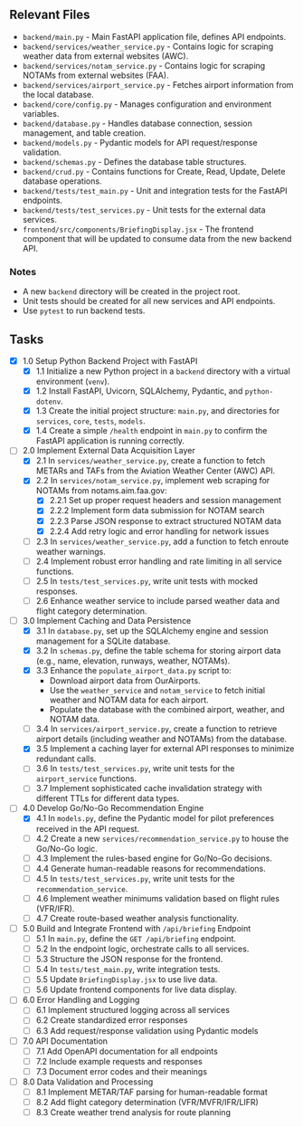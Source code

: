 ## Relevant Files

- `backend/main.py` - Main FastAPI application file, defines API endpoints.
- `backend/services/weather_service.py` - Contains logic for scraping weather data from external websites (AWC).
- `backend/services/notam_service.py` - Contains logic for scraping NOTAMs from external websites (FAA).
- `backend/services/airport_service.py` - Fetches airport information from the local database.
- `backend/core/config.py` - Manages configuration and environment variables.
- `backend/database.py` - Handles database connection, session management, and table creation.
- `backend/models.py` - Pydantic models for API request/response validation.
- `backend/schemas.py` - Defines the database table structures.
- `backend/crud.py` - Contains functions for Create, Read, Update, Delete database operations.
- `backend/tests/test_main.py` - Unit and integration tests for the FastAPI endpoints.
- `backend/tests/test_services.py` - Unit tests for the external data services.
- `frontend/src/components/BriefingDisplay.jsx` - The frontend component that will be updated to consume data from the new backend API.

### Notes

- A new `backend` directory will be created in the project root.
- Unit tests should be created for all new services and API endpoints.
- Use `pytest` to run backend tests.

## Tasks

- [x] 1.0 Setup Python Backend Project with FastAPI
  - [x] 1.1 Initialize a new Python project in a `backend` directory with a virtual environment (`venv`).
  - [x] 1.2 Install FastAPI, Uvicorn, SQLAlchemy, Pydantic, and `python-dotenv`.
  - [x] 1.3 Create the initial project structure: `main.py`, and directories for `services`, `core`, `tests`, `models`.
  - [x] 1.4 Create a simple `/health` endpoint in `main.py` to confirm the FastAPI application is running correctly.
- [ ] 2.0 Implement External Data Acquisition Layer
  - [x] 2.1 In `services/weather_service.py`, create a function to fetch METARs and TAFs from the Aviation Weather Center (AWC) API.
  - [x] 2.2 In `services/notam_service.py`, implement web scraping for NOTAMs from notams.aim.faa.gov:
    - [x] 2.2.1 Set up proper request headers and session management
    - [x] 2.2.2 Implement form data submission for NOTAM search
    - [x] 2.2.3 Parse JSON response to extract structured NOTAM data
    - [x] 2.2.4 Add retry logic and error handling for network issues
  - [ ] 2.3 In `services/weather_service.py`, add a function to fetch enroute weather warnings.
  - [ ] 2.4 Implement robust error handling and rate limiting in all service functions.
  - [ ] 2.5 In `tests/test_services.py`, write unit tests with mocked responses.
  - [ ] 2.6 Enhance weather service to include parsed weather data and flight category determination.
- [ ] 3.0 Implement Caching and Data Persistence
  - [x] 3.1 In `database.py`, set up the SQLAlchemy engine and session management for a SQLite database.
  - [X] 3.2 In `schemas.py`, define the table schema for storing airport data (e.g., name, elevation, runways, weather, NOTAMs).
  - [X] 3.3 Enhance the `populate_airport_data.py` script to:
    - Download airport data from OurAirports.
    - Use the `weather_service` and `notam_service` to fetch initial weather and NOTAM data for each airport.
    - Populate the database with the combined airport, weather, and NOTAM data.
  - [ ] 3.4 In `services/airport_service.py`, create a function to retrieve airport details (including weather and NOTAMs) from the database.
  - [x] 3.5 Implement a caching layer for external API responses to minimize redundant calls.
  - [ ] 3.6 In `tests/test_services.py`, write unit tests for the `airport_service` functions.
  - [ ] 3.7 Implement sophisticated cache invalidation strategy with different TTLs for different data types.
- [ ] 4.0 Develop Go/No-Go Recommendation Engine
  - [x] 4.1 In `models.py`, define the Pydantic model for pilot preferences received in the API request.
  - [ ] 4.2 Create a new `services/recommendation_service.py` to house the Go/No-Go logic.
  - [ ] 4.3 Implement the rules-based engine for Go/No-Go decisions.
  - [ ] 4.4 Generate human-readable reasons for recommendations.
  - [ ] 4.5 In `tests/test_services.py`, write unit tests for the `recommendation_service`.
  - [ ] 4.6 Implement weather minimums validation based on flight rules (VFR/IFR).
  - [ ] 4.7 Create route-based weather analysis functionality.
- [ ] 5.0 Build and Integrate Frontend with `/api/briefing` Endpoint
  - [ ] 5.1 In `main.py`, define the `GET /api/briefing` endpoint.
  - [ ] 5.2 In the endpoint logic, orchestrate calls to all services.
  - [ ] 5.3 Structure the JSON response for the frontend.
  - [ ] 5.4 In `tests/test_main.py`, write integration tests.
  - [ ] 5.5 Update `BriefingDisplay.jsx` to use live data.
  - [ ] 5.6 Update frontend components for live data display.
- [ ] 6.0 Error Handling and Logging
  - [ ] 6.1 Implement structured logging across all services
  - [ ] 6.2 Create standardized error responses
  - [ ] 6.3 Add request/response validation using Pydantic models
- [ ] 7.0 API Documentation
  - [ ] 7.1 Add OpenAPI documentation for all endpoints
  - [ ] 7.2 Include example requests and responses
  - [ ] 7.3 Document error codes and their meanings
- [ ] 8.0 Data Validation and Processing
  - [ ] 8.1 Implement METAR/TAF parsing for human-readable format
  - [ ] 8.2 Add flight category determination (VFR/MVFR/IFR/LIFR)
  - [ ] 8.3 Create weather trend analysis for route planning